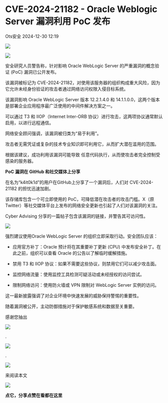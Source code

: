 #  CVE-2024-21182 - Oracle Weblogic Server 漏洞利用 PoC 发布   
 Ots安全   2024-12-30 12:19  
  
![](https://mmbiz.qpic.cn/mmbiz_gif/bL2iaicTYdZn7gtxSFZlfuCW6AdQib8Q1onbR0U2h9icP1eRO6wH0AcyJmqZ7USD0uOYncCYIH7ZEE8IicAOPxyb9IA/640?wx_fmt=gif "")  
  
![](https://mmbiz.qpic.cn/sz_mmbiz_jpg/rWGOWg48tacicI6wvyzqqIkkz1X1MOUDia1OUyMJZv8hCCMBOVzqG8cnwEgBgicp0bKKFibq7gbQCohM8WqJLteU5Q/640?wx_fmt=jpeg&from=appmsg "")  
  
安全研究人员警告称，针对影响 Oracle WebLogic Server 的严重漏洞的概念验证 (PoC) 漏洞已公开发布。  
  
该漏洞被标记为 CVE-2024-21182，对使用该服务器的组织构成重大风险，因为它允许未经身份验证的攻击者通过网络访问权限入侵目标系统。  
  
该漏洞影响 Oracle WebLogic Server 版本 12.2.1.4.0 和 14.1.1.0.0，这两个版本是部署企业应用程序最广泛使用的中间件解决方案之一。  
  
可以通过 T3 和 IIOP（Internet Inter-ORB 协议）进行攻击，这两项协议通常默认启用，以进行远程通信。  
  
网络安全顾问强调，该漏洞被归类为“易于利用”。  
  
攻击者无需凭证或复杂的技术专业知识即可利用它，从而扩大潜在滥用的范围。  
  
根据该建议，成功利用该漏洞可能导致 任意代码执行，从而使攻击者完全控制受感染的服务器。  
  
**PoC 漏洞在 GitHub 和社交媒体上分享**  
  
在名为“k4it0k1d”的用户在GitHub上分享了一个漏洞后，人们对 CVE-2024-21182 的担忧迅速加剧。  
  
该存储库包含一个可立即使用的 PoC，可降低潜在攻击者的攻击门槛。X（原 Twitter）等社交媒体平台上发布的网络安全更新也引起了人们对该漏洞的关注。  
  
Cyber Advising 分享的一篇帖子包含该漏洞的链接，并警告其可访问性。  
  
![](https://mmbiz.qpic.cn/sz_mmbiz_png/rWGOWg48tacicI6wvyzqqIkkz1X1MOUDiafKmDFbZsBO02GmGNicTK2YMIMVq1KmuKBg33F7eN5rLyEVu8VQxC7Rg/640?wx_fmt=png&from=appmsg "")  
  
强烈建议使用Oracle WebLogic Server 的组织立即采取行动。安全团队应该：  
- 应用官方补丁：Oracle 预计将在其重要补丁更新 (CPU) 中发布安全补丁。在此之前，组织可以查看 Oracle 的公告以了解临时缓解措施。  
  
- 禁用 T3 和 IIOP 协议：如果不需要这些协议，则禁用它们可以减少攻击面。  
  
- 监控网络流量：使用监控工具检测可疑活动或未经授权的访问尝试。  
  
- 限制网络访问：使用防火墙或 VPN 限制对 WebLogic Server 实例的访问。  
  
这一最新披露强调了对企业环境中快速发展的威胁保持警惕的重要性。  
  
随着漏洞被公开，主动防御措施对于保护敏感系统和数据至关重要。  
  
  
  
感谢您抽出  
  
![](https://mmbiz.qpic.cn/mmbiz_gif/Ljib4So7yuWgdSBqOibtgiaYWjL4pkRXwycNnFvFYVgXoExRy0gqCkqvrAghf8KPXnwQaYq77HMsjcVka7kPcBDQw/640?wx_fmt=gif "")  
  
.  
  
![](https://mmbiz.qpic.cn/mmbiz_gif/Ljib4So7yuWgdSBqOibtgiaYWjL4pkRXwycd5KMTutPwNWA97H5MPISWXLTXp0ibK5LXCBAXX388gY0ibXhWOxoEKBA/640?wx_fmt=gif "")  
  
.  
  
![](https://mmbiz.qpic.cn/mmbiz_gif/Ljib4So7yuWgdSBqOibtgiaYWjL4pkRXwycU99fZEhvngeeAhFOvhTibttSplYbBpeeLZGgZt41El4icmrBibojkvLNw/640?wx_fmt=gif "")  
  
来阅读本文  
  
![](https://mmbiz.qpic.cn/mmbiz_gif/Ljib4So7yuWge7Mibiad1tV0iaF8zSD5gzicbxDmfZCEL7vuOevN97CwUoUM5MLeKWibWlibSMwbpJ28lVg1yj1rQflyQ/640?wx_fmt=gif "")  
  
**点它，分享点赞在看都在这里**  
  
